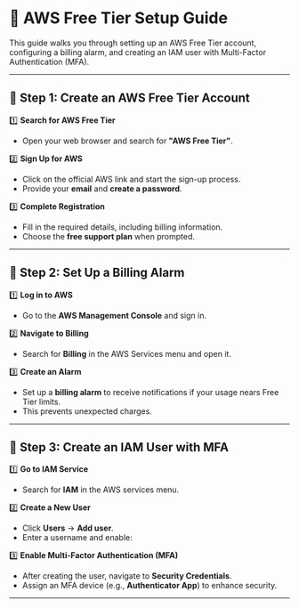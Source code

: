# 🚀 AWS Free Tier Setup Guide  

This guide walks you through setting up an AWS Free Tier account, configuring a billing alarm, and creating an IAM user with Multi-Factor Authentication (MFA).  

---

## 📌 Step 1: Create an AWS Free Tier Account  

1️⃣ **Search for AWS Free Tier**  
   - Open your web browser and search for **"AWS Free Tier"**.  

2️⃣ **Sign Up for AWS**  
   - Click on the official AWS link and start the sign-up process.  
   - Provide your **email** and **create a password**.  

3️⃣ **Complete Registration**  
   - Fill in the required details, including billing information.  
   - Choose the **free support plan** when prompted.  

---

## 📌 Step 2: Set Up a Billing Alarm  

1️⃣ **Log in to AWS**  
   - Go to the **AWS Management Console** and sign in.  

2️⃣ **Navigate to Billing**  
   - Search for **Billing** in the AWS Services menu and open it.  

3️⃣ **Create an Alarm**  
   - Set up a **billing alarm** to receive notifications if your usage nears Free Tier limits.  
   - This prevents unexpected charges.  

---

## 📌 Step 3: Create an IAM User with MFA  

1️⃣ **Go to IAM Service**  
   - Search for **IAM** in the AWS services menu.  

2️⃣ **Create a New User**  
   - Click **Users** → **Add user**.  
   - Enter a username and enable:  

3️⃣ **Enable Multi-Factor Authentication (MFA)**  
   - After creating the user, navigate to **Security Credentials**.  
   - Assign an MFA device (e.g., **Authenticator App**) to enhance security.  

---

